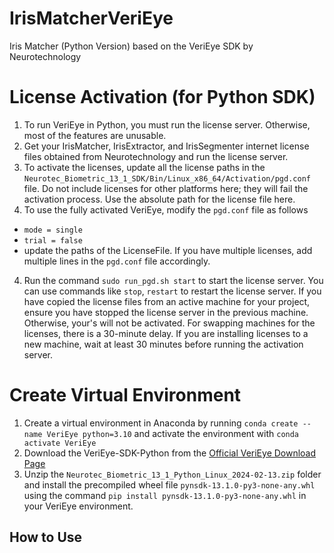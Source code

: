 # IrisMatcherVeriEye
Iris Matcher (Python Version) based on the VeriEye SDK by  Neurotechnology

# License Activation (for Python SDK)
1. To run VeriEye in Python, you must run the license server. Otherwise, most of the features are unusable.
2. Get your IrisMatcher, IrisExtractor, and IrisSegmenter internet license files obtained from Neurotechnology and run the license server.
3. To activate the licenses, update all the license paths in the `Neurotec_Biometric_13_1_SDK/Bin/Linux_x86_64/Activation/pgd.conf` file. Do not include licenses for other platforms here; they will fail the activation process. Use the absolute path for the license file here.
4. To use the fully activated VeriEye, modify the `pgd.conf` file as follows
  - `mode = single`
  - `trial = false`
  - update the paths of the LicenseFile. If you have multiple licenses, add multiple lines in the `pgd.conf` file accordingly.
4. Run the command `sudo run_pgd.sh start` to start the license server. You can use commands like `stop`, `restart` to restart the license server. If you have copied the license files from an active machine for your project, ensure you have stopped the license server in the previous machine. Otherwise, your's will not be activated. For swapping machines for the licenses, there is a 30-minute delay. If you are installing licenses to a new machine, wait at least 30 minutes before running the activation server.


 # Create Virtual Environment
 1. Create a virtual environment in Anaconda by running `conda create --name VeriEye python=3.10` and activate the environment with `conda activate VeriEye`
 2. Download the VeriEye-SDK-Python from the [Official VeriEye Download Page](https://download.neurotechnology.com/Neurotec_Biometric_13_1_Python_Linux_2024-02-13.zip)
 3. Unzip the `Neurotec_Biometric_13_1_Python_Linux_2024-02-13.zip` folder and install the precompiled wheel file `pynsdk-13.1.0-py3-none-any.whl` using the command `pip install pynsdk-13.1.0-py3-none-any.whl` in your VeriEye environment.
 

## How to Use

